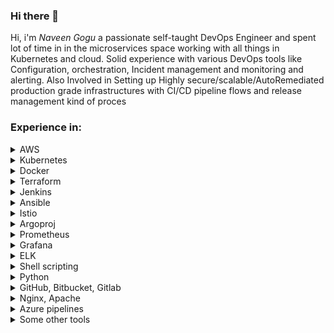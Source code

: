 ### Hi there 👋

Hi, i'm *Naveen Gogu* a passionate self-taught DevOps Engineer and spent lot of time in in the microservices space working with all things in Kubernetes and cloud. Solid experience with various DevOps tools like Configuration, orchestration, Incident management and monitoring and alerting. Also Involved in Setting up Highly secure/scalable/AutoRemediated production grade infrastructures with CI/CD pipeline flows and release management kind of proces

### Experience in:

<details>
  <summary>AWS</summary>
    - Deep understanding of AWS cloud architecture, services, and best practices.
    - Proven ability to design and implement highly available, scalable, and fault-tolerant AWS infrastructure.
    - Extensive experience in automating AWS workflows using tools like CloudFormation and Terraform.
    - Proficiency in managing AWS services like EC2, S3, RDS, Lambda, and DynamoDB.
    - Experience in implementing AWS security best practices, including IAM policies and VPC networking.
    - Knowledge of AWS monitoring and logging services, including CloudWatch and CloudTrail.
    - Ability to optimize AWS resource utilization and performance, including cost optimization.
    - Experience in deploying and managing AWS infrastructure using infrastructure-as-code principles.
    - Knowledge of AWS serverless architectures and best practices, including Lambda and API Gateway.
    - Proficiency in deploying and managing AWS containers using services like ECS and EKS.
    - Understanding of AWS networking options, including VPC peering and VPN connections.
    - Ability to troubleshoot and resolve complex AWS issues in production environments.
    - Experience in implementing disaster recovery and backup strategies in AWS.
    - Ability to deploy and manage AWS services on different operating systems and platforms.
    - Knowledge of AWS DevOps best practices and tools, including CodePipeline and CodeDeploy.  
</details>


<details>
  <summary>Kubernetes</summary>
    - Deep understanding of Kubernetes architecture, components, and best practices.
    - Proven ability to design and deploy highly available, scalable, and fault-tolerant Kubernetes clusters.
    - Experience in automating Kubernetes workflows using tools like Helm and Kustomize.
    - Proficiency in managing Kubernetes resources using Kubernetes API and kubectl command-line tool.
    - Knowledge of Kubernetes networking and service discovery, including DNS and load balancing.
    - Experience in optimizing Kubernetes resource utilization and performance, including pod and node autoscaling.
    - Understanding of Kubernetes security best practices, including RBAC and network policies.
    - Ability to deploy and manage Kubernetes storage solutions, including PVs, PVCs, and StorageClasses.
    - Knowledge of Kubernetes observability tools and best practices, including Prometheus and Grafana.
    - Experience in deploying and managing Kubernetes workloads using different deployment strategies, such as rolling updates and blue-green deployments.
    - Proficiency in using Kubernetes to manage containerized applications, including Docker and containerd.
    - Ability to troubleshoot and resolve complex Kubernetes issues in production environments.
    - Knowledge of Kubernetes best practices for CI/CD pipelines and GitOps workflows.
    - Experience in integrating Kubernetes with other DevOps tools and platforms, such as GitLab and Jenkins.
    - Understanding of Kubernetes ecosystem and related technologies, including Istio, Knative, and OpenShift.  
</details>

<details>
  <summary>Docker</summary>
    - Deep understanding of Docker architecture and components, including Docker Engine, Registry, and Compose.
    - Proven ability to design and deploy Dockerized applications in production environments.
    - Experience in creating and managing Docker images using Dockerfile and Docker Hub.
    - Proficiency in deploying and managing Docker containers using Docker CLI and Docker Swarm.
    - Knowledge of Docker networking and service discovery, including Docker DNS and load balancing.
    - Experience in optimizing Docker resource utilization and performance, including container orchestration and auto-scaling.
    - Understanding of Docker security best practices, including container hardening and secrets management.
    - Ability to deploy and manage Docker storage solutions, including volumes and volume drivers.
    - Knowledge of Docker observability tools and best practices, including Prometheus and Grafana.
    - Experience in integrating Docker with other DevOps tools and platforms, such as Jenkins and Kubernetes.
    - Proficiency in using Docker to manage containerized applications, including Kubernetes and Mesos.
    - Ability to troubleshoot and resolve complex Docker issues in production environments.
    - Knowledge of Docker best practices for CI/CD pipelines and GitOps workflows.
    - Experience in using Docker to deploy microservices and serverless applications.
    - Understanding of Docker ecosystem and related technologies, including Docker Compose, Docker Swarm, and Docker Enterprise.  
</details>

<details>
  <summary>Terraform</summary>
    - Deep understanding of Terraform architecture and concepts, including resources, providers, and state.
    - Proven ability to design and deploy infrastructure using Terraform modules and templates.
    - Experience in managing infrastructure as code using Terraform best practices.
    - Proficiency in using Terraform CLI to create, plan, and apply infrastructure changes.
    - Knowledge of Terraform state management and locking mechanisms.
    - Experience in using Terraform to manage cloud infrastructure, including AWS, Azure, and Google Cloud.
    - Understanding of Terraform security best practices, including remote state storage and secrets management.
    - Ability to deploy and manage Terraform modules and templates in production environments.
    - Knowledge of Terraform observability tools and best practices, including monitoring and logging.
    - Experience in integrating Terraform with other DevOps tools and platforms, such as Jenkins and Kubernetes.
    - Proficiency in using Terraform to create and manage multi-cloud and hybrid cloud environments.
    - Ability to troubleshoot and resolve complex Terraform issues in production environments.
    - Knowledge of Terraform best practices for CI/CD pipelines and GitOps workflows.
    - Experience in using Terraform to automate infrastructure testing and validation.
    - Understanding of Terraform ecosystem and related technologies, including Packer and Vault.  
</details>

<details>
  <summary>Jenkins</summary>
    - Extensive experience in installing, configuring, and managing Jenkins in complex enterprise environments.
    - Deep understanding of Jenkins architecture, including masters, agents, and pipelines.
    - Proficiency in creating and managing Jenkins jobs and pipelines using Jenkinsfile and Blue Ocean.
    - Knowledge of Jenkins security best practices, including authentication, authorization, and role-based access control.
    - Experience in using Jenkins to automate CI/CD pipelines, including code building, testing, and deployment.
    - Proven ability to integrate Jenkins with other DevOps tools and platforms, such as GitHub, Docker, Kubernetes, and AWS.
    - Understanding of Jenkins observability tools and best practices, including monitoring and logging.
    - Experience in using Jenkins to manage distributed and scalable infrastructure environments.
    - Knowledge of Jenkins best practices for configuration management and version control.
    - Ability to troubleshoot and resolve complex Jenkins issues in production environments.
    - Proficiency in using Jenkins plugins to extend functionality and automate workflows.
    - Experience in creating and managing Jenkins build agents and clusters.
    - Knowledge of Jenkins ecosystem and related technologies, including Jenkins X and Jenkins Configuration as Code (JCasC).
    - Understanding of Jenkins best practices for DevOps automation, including GitOps and Infrastructure as Code (IaC).
    - Ability to mentor and train junior DevOps engineers on Jenkins best practices and techniques.  
</details>

<details>
  <summary>Ansible</summary>
    - Extensive experience in using Ansible for configuration management, orchestration, and automation in complex enterprise environments.
    - Proficiency in creating Ansible playbooks and roles for managing infrastructure, applications, and services.
    - Knowledge of Ansible inventory, including dynamic inventory and host patterns.
    - Experience in using Ansible modules to manage different types of systems, including Linux, Windows, and cloud environments.
    - Understanding of Ansible best practices, including idempotency, error handling, and role separation.
    - Ability to integrate Ansible with other DevOps tools and platforms, such as Docker, Kubernetes, and AWS.
    - Experience in using Ansible Tower to manage and scale Ansible deployments in large enterprise environments.
    - Knowledge of Ansible observability tools and best practices, including logging and monitoring.
    - Proficiency in using Ansible to manage distributed and scalable infrastructure environments.
    - Ability to troubleshoot and resolve complex Ansible issues in production environments.
    - Experience in creating and managing Ansible collections and roles.
    - Knowledge of Ansible ecosystem and related technologies, including Ansible Galaxy and Ansible Automation Platform.
    - Understanding of Ansible best practices for DevOps automation, including GitOps and Infrastructure as Code (IaC).
    - Ability to mentor and train junior DevOps engineers on Ansible best practices and techniques.
    - Excellent communication skills and ability to work collaboratively with cross-functional teams to design and implement Ansible-based solutions.  
</details>

<details>
  <summary>Istio</summary>
    - Extensive experience in deploying and managing Istio service mesh in complex microservices architectures.
    - Proficiency in configuring Istio components, including ingress and egress gateways, sidecars, and service entries.
    - Knowledge of Istio observability tools, including Prometheus, Grafana, and Jaeger.
    - Experience in using Istio to manage traffic routing, load balancing, and fault tolerance in microservices environments.
    - Ability to integrate Istio with other DevOps tools and platforms, such as Kubernetes, Docker, and AWS.
    - Understanding of Istio security features, including mTLS, RBAC, and mutual TLS authentication.
    - Proficiency in using Istio to manage distributed and scalable infrastructure environments.
    - Ability to troubleshoot and resolve complex Istio issues in production environments.
    - Experience in creating and managing Istio custom resources, including Virtual Services and Destination Rules.
    - Knowledge of Istio ecosystem and related technologies, including Envoy proxy and Kubernetes.
    - Understanding of Istio best practices for DevOps automation, including GitOps and Infrastructure as Code (IaC).
    - Ability to mentor and train junior DevOps engineers on Istio best practices and techniques.
    - Excellent communication skills and ability to work collaboratively with cross-functional teams to design and implement Istio-based solutions.
    - Proficiency in using Istio to manage service-to-service communication and API gateways.
    - Knowledge of Istio architecture and internals, including Mixer, Pilot, and Citadel.  
</details>

<details>
  <summary>Argoproj</summary>
    - Experience in deploying, managing and scaling complex workflows with Argo Workflows.
    - Knowledge of Argo CD for continuous delivery and GitOps workflows.
    - Proficiency in integrating Argo Workflows and Argo CD with Kubernetes, Docker and other DevOps tools.
    - Ability to create and manage custom Argo Workflows templates and workflows.
    - Experience in implementing Argo Workflows in CI/CD pipelines.
    - Knowledge of Argo Rollouts for canary releases and blue-green deployments.
    - Ability to automate the management of Argo Workflows using Infrastructure as Code (IaC) principles.
    - Understanding of the Argo Workflows architecture and its components.
    - Experience in troubleshooting and resolving complex issues with Argo Workflows in production environments.
    - Proficiency in using Argo Workflows to manage big data and machine learning workflows.
    - Ability to design and implement Argo Workflows for optimal performance and scalability.
    - Knowledge of Argo Events for event-driven automation and integration with external systems.
    - Ability to mentor and train junior DevOps engineers on Argo Workflows and Argo CD best practices.
    - Excellent communication skills and ability to work collaboratively with cross-functional teams to design and implement Argo-based solutions.
    - Proficiency in using Argo Workflows to manage and orchestrate complex and distributed systems.  
</details>

<details>
  <summary>Prometheus</summary>
    -Proficiency in designing, deploying and managing Prometheus monitoring systems for large-scale production environments.
    -Knowledge of Prometheus query language (PromQL) and its use in defining and monitoring custom metrics.
    -Experience in configuring and customizing Prometheus alerting rules and notifications for proactive monitoring and incident response.
    -Proficiency in integrating Prometheus with Kubernetes and other DevOps tools for automated deployment and monitoring.
    -Ability to design and implement complex Grafana dashboards and visualizations using Prometheus metrics.
    -Knowledge of Prometheus federation for distributed monitoring across multiple clusters and data centers.
    -Experience in scaling Prometheus clusters for high availability and performance.
    -Ability to troubleshoot and resolve complex issues with Prometheus in production environments.
    -Proficiency in using Prometheus to monitor and analyze system performance, resource utilization and capacity planning.
    -Knowledge of Prometheus exporters for monitoring third-party services and applications.
    -Ability to automate Prometheus management and configuration using Infrastructure as Code (IaC) principles.
    -Experience in using Prometheus for log monitoring and analysis.
    -Knowledge of Prometheus best practices for security, data retention and backup and recovery.
    -Ability to mentor and train junior DevOps engineers on Prometheus best practices and implementation.
    -Excellent communication skills and ability to work collaboratively with cross-functional teams to design and implement Prometheus-based monitoring solutions.  
</details>


<details>
  <summary>Grafana</summary>
    - Proficiency in designing and implementing complex Grafana dashboards and visualizations for monitoring and analysis of large-scale production environments.
    - Knowledge of various data sources supported by Grafana, including Prometheus, Elasticsearch, InfluxDB, and Graphite.
    - Ability to create custom data sources and plugins to extend Grafana's functionality.
    - Experience in integrating Grafana with other DevOps tools such as Kubernetes, Docker, Jenkins, and Ansible for automated monitoring and analysis.
    - Proficiency in designing and implementing alerts and notifications in Grafana for proactive monitoring and incident response.
    - Knowledge of Grafana's security features and best practices for secure access and data protection.
    - Ability to scale Grafana horizontally for high availability and performance.
    - Experience in troubleshooting and resolving complex issues with Grafana in production environments.
    - Proficiency in using Grafana for log monitoring and analysis.
    - Knowledge of Grafana best practices for data retention, backup and recovery.
    - Ability to automate Grafana configuration and management using Infrastructure as Code (IaC) principles.
    - Experience in mentoring and training junior DevOps engineers on Grafana best practices and implementation.
    - Strong communication skills and ability to collaborate with cross-functional teams to design and implement Grafana-based monitoring solutions.
    - Knowledge of Grafana's latest features and updates, and ability to apply them in real-world scenarios.
    - Experience in using Grafana for performance analysis, capacity planning, and resource utilization monitoring.  
</details>

<details>
  <summary>ELK</summary>
    - Proficiency in designing and implementing complex ELK-based log management and analysis systems for large-scale production environments.
    - Knowledge of Elasticsearch as a scalable and high-performance search and analytics engine, including advanced querying and indexing techniques.
    - Experience in using Logstash as a log ingestion and parsing tool, and ability to customize Logstash filters for parsing different log formats.
    - Ability to design and implement Kibana dashboards and visualizations for log analysis and monitoring.
    - Proficiency in integrating ELK with other DevOps tools such as Kubernetes, Docker, Jenkins, and Ansible for automated log collection and analysis.
    - Knowledge of Elasticsearch's security features and best practices for secure access and data protection.
    - Ability to scale ELK horizontally for high availability and performance.
    - Experience in troubleshooting and resolving complex issues with ELK in production environments.
    - Proficiency in using ELK for log monitoring, analysis, and troubleshooting.
    - Knowledge of ELK best practices for data retention, backup and recovery.
    - Ability to automate ELK configuration and management using Infrastructure as Code (IaC) principles.
    - Experience in mentoring and training junior DevOps engineers on ELK best practices and implementation.
    - Strong communication skills and ability to collaborate with cross-functional teams to design and implement ELK-based log management solutions.
    - Knowledge of ELK's latest features and updates, and ability to apply them in real-world scenarios.
    - Experience in using ELK for compliance and regulatory requirements, such as PCI-DSS, HIPAA, and GDPR.  
</details>

<details>
  <summary>Shell scripting</summary>
    - Expertise in shell scripting with Bash, Python, and Perl, to automate routine tasks, build and deploy applications, and monitor system performance.
    - Experience with command-line interfaces (CLIs) on Linux and Unix systems, including creating and customizing shell scripts to automate system administration tasks, file management, and system monitoring.
    - Proficiency in shell scripting languages, including Bash, to create scripts for automation of complex tasks such as backup, restore, and data migration.
    - Understanding of shell scripting best practices such as parameterization, error handling, input validation, and logging to ensure code quality and maintainability.
    - Knowledge of system utilities such as grep, sed, awk, and other regular expression tools to manipulate and parse text data in scripts.
    - Familiarity with Unix system administration and management, including file systems, user management, network configuration, and system performance tuning.
    - Experience in creating and maintaining shell scripts for DevOps tasks such as automating deployments, configuring infrastructure, and creating Docker containers.
    - Proficiency in writing shell scripts for automating build and deployment pipelines for CI/CD processes.
    - Knowledge of using shell scripts to automate the deployment of configuration files and system settings across multiple servers and environments.
    - Expertise in creating shell scripts to automate infrastructure management and configuration using tools such as Terraform and Ansible.
    - Understanding of version control systems such as Git and SVN for managing and tracking changes in scripts and configurations.
    - Familiarity with testing frameworks such as Bats and Shunit2 for creating automated tests to ensure the quality and stability of shell scripts.
    - Strong debugging skills to troubleshoot issues with shell scripts and system configurations.
    - Ability to work with other DevOps tools and technologies such as Kubernetes, Docker, AWS, and Jenkins, using shell scripting to automate and orchestrate these tools.
    - Excellent communication skills and ability to collaborate with development and operations teams to identify requirements and create efficient, scalable shell scripts.  
</details>

<details>
  <summary>Python</summary>
    - Extensive experience in Python programming for automating tasks and developing efficient solutions for complex problems.
    - In-depth knowledge of Python libraries and frameworks like NumPy, Pandas, Matplotlib, Flask, and Django.
    - Expertise in developing custom Python scripts and modules for data manipulation, data analysis, and data visualization.
    - Proficient in developing automation scripts for configuration management, deployment, and monitoring using tools like Ansible, Fabric, and SaltStack.
    - Expertise in developing RESTful APIs and integrating different services using Python-based frameworks like Flask and Django.
    - Familiarity with different databases like MySQL, PostgreSQL, and MongoDB and experience in interacting with them using Python libraries like SQLAlchemy and PyMongo.
    - Knowledge of developing and maintaining AWS Lambda functions using Python and integrating them with different AWS services.
    - Experience in working with Python-based containerization tools like Docker and Kubernetes for packaging, deploying, and scaling Python applications.
    - Proficient in using Python-based testing frameworks like Pytest and unittest for automated testing and debugging.
    - Familiarity with machine learning and artificial intelligence libraries in Python like TensorFlow and PyTorch for developing ML-based solutions.
    - Experience in developing and deploying serverless applications on AWS using Python and AWS services like AWS Lambda, API Gateway, and DynamoDB.
    - Proficient in developing and deploying Python-based microservices architecture using tools like Flask, Kubernetes, and Docker.
    - Ability to write clean, efficient, and maintainable Python code following coding standards and best practices.
    - Experience in contributing to open-source Python projects and libraries and familiarity with using Git and GitHub for version control.
    - Good understanding of different software development methodologies like Agile and Waterfall and experience in working with cross-functional teams in an Agile environment.  
</details>

<details>
  <summary>GitHub, Bitbucket, Gitlab</summary>
GitHub:
    - Proficient in using GitHub for version control and collaborative development of software projects
    - Expertise in setting up and configuring GitHub repositories, branches, and pull requests for efficient development workflows
    - Experience in integrating GitHub with CI/CD pipelines for automated builds, testing, and deployment
    - Skilled in managing GitHub issues, milestones, and project boards for effective project management and team collaboration
    - Knowledgeable in using GitHub Actions for automating workflows and deploying to cloud services

Bitbucket:

    - Proficient in using Bitbucket for version control and collaborative development of software projects
    - Expertise in setting up and configuring Bitbucket repositories, branches, and pull requests for efficient development workflows
    - Experience in integrating Bitbucket with CI/CD pipelines for automated builds, testing, and deployment
    - Skilled in managing Bitbucket issues, milestones, and project boards for effective project management and team collaboration
    - Knowledgeable in using Bitbucket Pipelines for automating workflows and deploying to cloud services

GitLab:

    - Proficient in using GitLab for version control and collaborative development of software projects
    - Expertise in setting up and configuring GitLab repositories, branches, and merge requests for efficient development workflows
    - Experience in integrating GitLab with CI/CD pipelines for automated builds, testing, and deployment
    - Skilled in managing GitLab issues, milestones, and project boards for effective project management and team collaboration
    - Knowledgeable in using GitLab CI/CD for automating workflows and deploying to cloud services  
</details>

<details>
  <summary>Nginx, Apache</summary>
Nginx:

    - Extensive experience in configuring and deploying Nginx as a high-performance reverse proxy, load balancer, and web server.
    - Expertise in tuning Nginx for optimal performance, scalability, and reliability in high-traffic environments.
    - Proficient in configuring Nginx to handle SSL/TLS termination, HTTP/2, WebSocket, and other advanced protocols.
    - Solid understanding of Nginx's caching mechanism and its integration with content delivery networks (CDNs).
    - Experience in implementing Nginx as a front-end proxy for microservices-based architectures and serverless applications.
    - Familiarity with Nginx's configuration language, regular expressions, and Lua scripting.
    - Skilled in monitoring Nginx performance metrics using tools such as Prometheus, Grafana, and ELK.
    - Knowledge of Nginx security best practices, including securing Nginx itself, its SSL/TLS configurations, and its interaction with backend servers.
    - Experience in configuring Nginx as a reverse proxy for various backend technologies, including Tomcat, Node.js, and Django.

Apache:

    - Extensive experience in configuring and deploying Apache as a high-performance web server, reverse proxy, and load balancer.
    - Expertise in tuning Apache for optimal performance, scalability, and reliability in high-traffic environments.
    - Proficient in configuring Apache to handle SSL/TLS termination, virtual hosting, and other advanced features.
    - Solid understanding of Apache's modules, including mod_rewrite, mod_proxy, mod_ssl, and mod_security.
    - Experience in implementing Apache as a front-end proxy for microservices-based architectures and serverless applications.
    - Familiarity with Apache's configuration language, regular expressions, and scripting using PHP, Python, and Perl.
    - Skilled in monitoring Apache performance metrics using tools such as Prometheus, Grafana, and ELK.
    - Knowledge of Apache security best practices, including securing Apache itself, its SSL/TLS configurations, and its interaction with backend servers.
    - Experience in configuring Apache as a reverse proxy for various backend technologies, including Tomcat, Node.js, and Django.  
</details>

<details>
  <summary>Azure pipelines</summary>
    - Azure Pipelines is a cloud-based continuous integration and continuous delivery (CI/CD) service offered by Microsoft Azure. It helps automate the build, test, and deployment of applications to any platform or cloud.
    - It supports several programming languages, frameworks, and platforms, including .NET, Java, Node.js, PHP, Python, Ruby, and Docker.
    - Azure Pipelines provides flexible deployment models, including rolling, blue-green, canary, and staged deployments, to ensure that updates are delivered smoothly and without downtime.
    - It integrates with other Azure services, such as Azure Kubernetes Service (AKS), Azure Web Apps, and Azure Functions, to enable easy deployment and scaling of applications.
    - Azure Pipelines offers customizable workflows, enabling developers to create their own pipelines that can include multiple stages, tasks, and scripts.
    - It provides detailed reporting and analytics, including test results, code coverage, and deployment history, to help teams monitor the performance and quality of their applications.
    - Azure Pipelines includes built-in security features, such as role-based access control (RBAC), secrets management, and vulnerability scanning, to ensure that applications are deployed securely and comply with industry regulations.
    - It supports integration with popular source code management systems, including GitHub, Bitbucket, and GitLab, enabling developers to easily configure and manage their pipelines from within their code repositories.
    - Azure Pipelines also provides extensive documentation, training resources, and community support to help users get started and troubleshoot any issues they may encounter.
    - It offers both cloud-hosted and self-hosted options, allowing teams to choose the deployment model that best suits their needs.
    - Azure Pipelines integrates with other DevOps tools, such as Terraform, Ansible, and Docker, to provide a seamless end-to-end DevOps experience.
    - It supports both continuous integration (CI) and continuous delivery (CD) workflows, enabling teams to automate the entire software development lifecycle.
    - Azure Pipelines provides extensive scalability, enabling teams to deploy applications to any number of servers or containers, regardless of the size or complexity of their infrastructure.
    - It offers support for multiple operating systems and platforms, including Windows, Linux, and macOS, ensuring that applications can be deployed to any environment.
    - Azure Pipelines integrates with Azure DevOps, a comprehensive suite of DevOps tools offered by Microsoft, enabling teams to manage their entire software development lifecycle from a single platform.  
</details>


<details>
  <summary>Some other tools</summary>
    - Zendutly 
    - Jira boards 
    - Ingress 
    - SSL 
    - Trivy 
    - Jmeter 
    - Locust 
    - Consul 
    - H vault 
    - OVPN 
    - Kafka 
    - Mongo Atlas 
    - Tomcat 
    - Maven 
    - Ant 
    - CloudFormation 
    - Vagrant 
    - Helm 
    - keycloak and more...  
</details>
